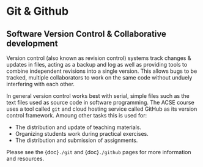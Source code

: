 # Git & Github

## Software Version Control & Collaborative development 

Version control (also known as revision control) systems track changes & updates in files, acting as a backup and log as well as providing tools to combine independent revisions into a single version. This allows bugs to be tracked, multiple collaborators to work on the same code without unduely interfering with each other.

In general version control works best with serial, simple files such as the text files used as source code in software programming. The ACSE course uses a tool called `git` and cloud hosting service called GitHub as its version control framework. Amoung other tasks this is used for:

- The distribution and update of teaching materials.
- Organizing students work during practical exercises.
- The distribution and submission of assignments.

Please see the {doc}`./git` and {doc}`./github` pages for more information and resources.
